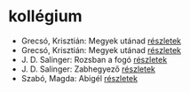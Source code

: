 # kollégium

- Grecsó, Krisztián: Megyek utánad [részletek](../_details/Grecs%C3%B3%2C%20Kriszti%C3%A1n.md#id_1230)
- Grecsó, Krisztián: Megyek utánad [részletek](../_details/Grecs%C3%B3%2C%20Kriszti%C3%A1n.md#id_990)
- J. D. Salinger: Rozsban a fogó [részletek](../_details/J.%20D.%20Salinger.md#id_1409)
- J. D. Salinger: Zabhegyező [részletek](../_details/J.%20D.%20Salinger.md#id_561)
- Szabó, Magda: Abigél [részletek](../_details/Szab%C3%B3%2C%20Magda.md#id_1338)